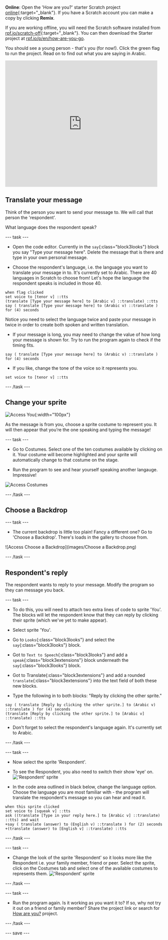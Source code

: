**Online**: Open the 'How are you?' starter Scratch project [online](http://rpf.io/how-are-you-on){:target="_blank"}.  If you have a Scratch account you can make a copy by clicking **Remix**.

If you are working offline, you will need the Scratch software installed from [rpf.io/scratch-off](https://rpf.io/scratch-off){:target="_blank"}. You can then download the Starter project at [rpf.io/p/en/how-are-you-go](https://rpf.io/p/en/how-are-you-go).

You should see a young person - that's you (for now!). Click the green flag to run the project. Read on to find out what you are saying in Arabic.

<div>
<iframe src="https://scratch.mit.edu/projects/399133454/embed" allowtransparency="true" width="485" height="402" frameborder="0" scrolling="no" allowfullscreen></iframe>
</div>

## Translate your message

Think of the person you want to send your message to. We will call that person the 'respondent'. 

What language does the respondent speak?

--- task ---

+ Open the code editor. Currently in the `say`{:class="block3looks"} block you say "Type your message here". Delete the message that is there and type in your own personal message.

+ Choose the respondent's language, i.e. the language you want to translate your message in to. It's currently set to Arabic.  There are 40 languages in Scratch to choose from! Let's hope the language the respondent speaks is included in those 40.
```blocks3
when flag clicked
set voice to [tenor v] ::tts
(translate [Type your message here] to [Arabic v] ::translate) ::tts
say ( translate [Type your message here] to (Arabic v) ::translate ) for (4) seconds
```
Notice you need to select the language twice and paste your message in twice in order to create both spoken and written translation.

+ If your message is long, you may need to change the value of how long your message is shown for. Try to run the program again to check if the timing fits.
```blocks3
say ( translate [Type your message here] to (Arabic v) ::translate ) for (4) seconds
```
+ If you like, change the tone of the voice so it  represents you.
```blocks3
set voice to [tenor v] ::tts
```
--- /task ---

## Change your sprite

![Access You](images/you.png){:width="100px"}

As the message is from you, choose a sprite costume to represent you. It will then appear that you’re the one speaking and typing the message!

--- task ---
+ Go to Costumes. Select one of the ten costumes available by clicking on it. Your costume will become highlighted and your sprite will automatically change to that costume on the stage.

+ Run the program to see and hear yourself speaking another langauge. Impressive!

![Access Costumes](images/costumes.png)

--- /task ---
## Choose a Backdrop
--- task ---

+ The current backdrop is little too plain! Fancy a different one? Go to 'Choose a Backdrop'. There's loads in the gallery to choose from.

![Access Choose a Backdrop](images/Choose a Backdrop.png)

--- /task ---

## Respondent's reply

The respondent wants to reply to your message. Modify the program so they can message you back.

--- task ---

+ To do this, you will need to attach two extra lines of code to sprite 'You'. The blocks will let the respondent know that they can reply by clicking their sprite (which we've yet to make appear). 

+ Select sprite 'You'.
+ Go to `Looks`{:class="block3looks"} and select the `say`{:class="block3looks"} block. 
+ Got to `Text to Speech`{:class="block3looks"} and add a `speak`{:class="block3extensions"} block underneath the `say`{:class="block3looks"} block. 
+ Got to Translate{:class="block3extensions"} and add a rounded `translate`{:class="block3extensions"} into the text field of both these new blocks. 
+ Type the following in to both blocks: "Reply by clicking the other sprite."

```blocks3
say ( translate [Reply by clicking the other sprite.] to (Arabic v) ::translate ) for (4) seconds
(translate [Reply by clicking the other sprite.] to [Arabic v] ::translate) ::tts
```
+ Don't forget to select the respondent's language again. It's currently set to Arabic.

--- /task ---

--- task ---
+ Now select the sprite 'Respondent'.

+ To see the Respondent, you also need to switch their show 'eye' on.
!['Respondent' sprite](images/show-Respondent.png)

+ In the code area outlined in black below, change the language option. Choose the language you are most familiar with - the program will translate the respondent's message so you can hear and read it.
```blocks3
when this sprite clicked
set voice to [squeak v] ::tts
ask ((translate [Type in your reply here.] to [Arabic v] ::translate) ::tts) and wait
+say ( translate (answer) to (English v) ::translate ) for (2) seconds
+(translate (answer) to [English v] ::translate) ::tts
```
--- /task ---

--- task ---

+ Change the look of the sprite 'Respondent' so it looks more like the Respondent i.e. your family member, friend or peer. Select the sprite, click on the Costumes tab and select one of the available costumes to represents them.
!['Respondent' sprite](images/choose-Respondent-costume.png)

--- /task ---

--- task ---

+ Run the program again. Is it working as you want it to? If so, why not try it out on a friend or family member? Share the project link or search for [How are you?](https://rpf.io/how-are-you-on) project.

--- /task ---

--- save ---

